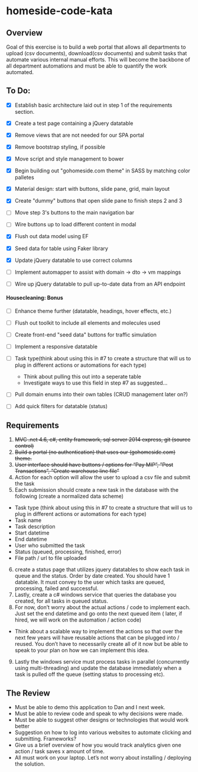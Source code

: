 # homeside-code-kata


## Overview

Goal of this exercise is to build a web portal that allows all departments to upload (csv documents), download(csv documents) and submit tasks that automate various internal manual efforts. This will become the backbone of all department automations and must be able to quantify the work automated.

## To Do:
- [x] Establish basic architecture laid out in step 1 of the requirements section.
- [x] Create a test page containing a jQuery datatable
- [x] Remove views that are not needed for our SPA portal
- [x] Remove bootstrap styling, if possible
- [x] Move script and style management to bower
- [x] Begin building out "gohomeside.com theme" in SASS by matching color palletes
- [x] Material design: start with buttons, slide pane, grid, main layout
- [x] Create "dummy" buttons that open slide pane to finish steps 2 and 3
- [ ] Move step 3's buttons to the main navigation bar
- [ ] Wire buttons up to load different content in modal
- [x] Flush out data model using EF
- [x] Seed data for table using Faker library
- [x] Update jQuery datatable to use correct columns
- [ ] Implement automapper to assist with domain -> dto -> vm mappings
- [ ] Wire up jQuery datatable to pull up-to-date data from an API endpoint


#### Housecleaning: Bonus
- [ ] Enhance theme further (datatable, headings, hover effects, etc.)
- [ ] Flush out toolkit to include all elements and molecules used
- [ ] Create front-end "seed data" buttons for traffic simulation
- [ ] Implement a responsive datatable
- [ ] Task type(think about using this in #7 to create a structure that will us to plug in different actions or automations for each type)
	- Think about pulling this out into a seperate table
	- Investigate ways to use this field in step #7 as suggested...
- [ ] Pull domain enums into their own tables (CRUD management later on?)
- [ ] Add quick filters for datatable (status)




 
## Requirements

1. ~~MVC .net 4.6, c#, entity framework, sql server 2014 express, git (source control)~~
2. ~~Build a portal (no authentication) that uses our (gohomeside.com) theme.~~
3. ~~User interface should have buttons / options for “Pay MIP”, ”Post Transactions”, “Create warehouse line file”~~
4. Action for each option will allow the user to upload a csv file and submit the task
5. Each submission should create a new task in the database with the following (create a normalized data scheme)
  * Task type (think about using this in #7 to create a structure that will us to plug in different actions or automations for each type)
  * Task name
  * Task description
  * Start datetime
  * End datetime
  * User who submitted the task
  * Status (queued, processing, finished, error)
  * File path / url to file uploaded
6. create a status page that utilizes jquery datatables to show each task in queue and the status. Order by date created. You should have 1 datatable. It must convey to the user which tasks are queued, processing, failed and successful.
7. Lastly, create a c# windows service that queries the database you created, for all tasks in queued status.
8. For now, don’t worry about the actual actions / code to implement each. Just set the end datetime and go onto the next queued item ( later, if hired, we will work on the automation / action code)
  * Think about a scalable way to implement the actions so that over the next few years will have reusable actions that can be plugged into / reused. You don’t have to necessarily create all of it now but be able to speak to your plan on how we can implement this idea.
9. Lastly the windows service must process tasks in parallel (concurrently using multi-threading) and update the database immediately when a task is pulled off the queue (setting status to processing etc).

 
## The Review
* Must be able to demo this application to Dan and I next week.
* Must be able to review code and speak to why decisions were made.
* Must be able to suggest other designs or technologies that would work better
* Suggestion on how to log into various websites to automate clicking  and submitting. Frameworks?
* Give us a brief overview of how you would track analytics given one action / task saves x amount of time.
* All must work on your laptop. Let’s not worry about installing / deploying the solution.